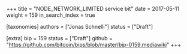 +++
title = "NODE_NETWORK_LIMITED service bit"
date = 2017-05-11
weight = 159
in_search_index = true

[taxonomies]
authors = ["Jonas Schnelli"]
status = ["Draft"]

[extra]
bip = 159
status = ["Draft"]
github = "https://github.com/bitcoin/bips/blob/master/bip-0159.mediawiki"
+++

